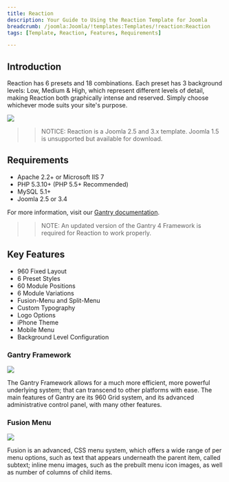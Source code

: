 ```yaml
---
title: Reaction
description: Your Guide to Using the Reaction Template for Joomla
breadcrumb: /joomla:Joomla/!templates:Templates/!reaction:Reaction
tags: [Template, Reaction, Features, Requirements]

---
```


Introduction
-----

Reaction has 6 presets and 18 combinations. Each preset has 3 background levels: Low, Medium & High, which represent different levels of detail, making Reaction both graphically intense and reserved. Simply choose whichever mode suits your site's purpose.

![][theme]

>> NOTICE: Reaction is a Joomla 2.5 and 3.x template. Joomla 1.5 is unsupported but available for download.

Requirements
-----

* Apache 2.2+ or Microsoft IIS 7
* PHP 5.3.10+ (PHP 5.5+ Recommended)
* MySQL 5.1+
* Joomla 2.5 or 3.4

For more information, visit our [Gantry documentation][gantry].

>> NOTE: An updated version of the Gantry 4 Framework is required for Reaction to work properly.

Key Features
-----

* 960 Fixed Layout
* 6 Preset Styles
* 60 Module Positions
* 6 Module Variations
* Fusion-Menu and Split-Menu
* Custom Typography
* Logo Options
* iPhone Theme
* Mobile Menu
* Background Level Configuration

### Gantry Framework

![][framework]

The Gantry Framework allows for a much more efficient, more powerful underlying system; that can transcend to other platforms with ease. The main features of Gantry are its 960 Grid system, and its advanced administrative control panel, with many other features.

### Fusion Menu

![][fusion]

Fusion is an advanced, CSS menu system, which offers a wide range of per menu options, such as text that appears underneath the parent item, called subtext; inline menu images, such as the prebuilt menu icon images, as well as number of columns of child items.

[gantry]: http://gantry.org
[theme]: assets/reaction.jpeg
[framework]: assets/framework.jpg
[style]: assets/style.jpg
[fusion]: assets/fusion.jpg
